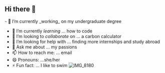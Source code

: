 ## Hi there 👋

<!--
**niajamitchell/niajamitchell** is a ✨ _special_ ✨ repository because its `README.md` (this file) appears on your GitHub profile.

Here are some ideas to get you started:

- 🔭 I’m currently _working_ on my undergraduate degree 
- 🌱 I’m currently _learning_ ... how to code 
- 👯 I’m looking to _collaborate_ on ... a carbon calculator 
- 🤔 I’m looking for help with ... finding more internships and study abroad 
- 💬 Ask me about ... my passions 
- 📫 How to reach me: ... email 
- 😄 Pronouns: ...she/her 
- ⚡ Fun fact: ... I like to swim 
--> - 🔭 I’m currently _working_ on my undergraduate degree 
- 🌱 I’m currently _learning_ ... how to code 
- 👯 I’m looking to _collaborate_ on ... a carbon calculator 
- 🤔 I’m looking for help with ... finding more internships and study abroad 
- 💬 Ask me about ... my passions 
- 📫 How to reach me: ... email 
- 😄 Pronouns: ...she/her 
- ⚡ Fun fact: ... I like to swim 
![IMG_8180](https://github.com/user-attachments/assets/514bec52-5bd8-4654-a812-758a6730969e)
